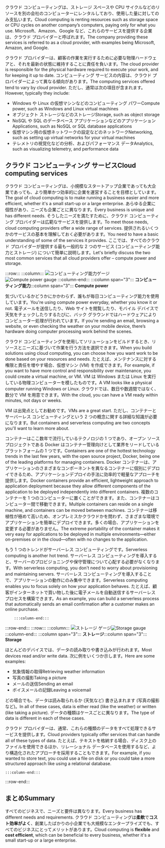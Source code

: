 <span data-ttu-id="cf558-101">クラウド コンピューティングは、ストレージ スペースや CPU サイクルなどのリソースを別の会社のコンピューターにレンタルしており、使用した量に対してのみ支払います。</span><span class="sxs-lookup"><span data-stu-id="cf558-101">Cloud computing is renting resources such as storage space or CPU cycles on another company’s computers, paying only for what you use.</span></span> <span data-ttu-id="cf558-102">Microsoft、Amazon、Google など、これらのサービスを提供する企業は、クラウド プロバイダーと呼ばれます。</span><span class="sxs-lookup"><span data-stu-id="cf558-102">The company providing these services is referred to as a cloud provider, with examples being Microsoft, Amazon, and Google.</span></span>

<span data-ttu-id="cf558-103">クラウド プロバイダーは、顧客の作業を実行するために必要な物理ハードウェアと、それを最新の状態に維持することに責任を負います。</span><span class="sxs-lookup"><span data-stu-id="cf558-103">The cloud provider is responsible for the physical hardware required to execute your work, and for keeping it up to date.</span></span> <span data-ttu-id="cf558-104">コンピューティング サービスの内容は、クラウド プロバイダーによって異なる傾向があります。</span><span class="sxs-lookup"><span data-stu-id="cf558-104">The computing services offered tend to vary by cloud provider.</span></span> <span data-ttu-id="cf558-105">ただし、通常は次の項目が含まれます。</span><span class="sxs-lookup"><span data-stu-id="cf558-105">However, typically they include:</span></span>

- <span data-ttu-id="cf558-106">Windows や Linux の仮想マシンなどのコンピューティング パワー</span><span class="sxs-lookup"><span data-stu-id="cf558-106">Compute power, such as Windows and Linux virtual machines</span></span>
- <span data-ttu-id="cf558-107">オブジェクト ストレージなどのストレージ</span><span class="sxs-lookup"><span data-stu-id="cf558-107">Storage, such as object storage</span></span>
- <span data-ttu-id="cf558-108">NoSQL や SQL のデータベース アプリケーションなどのアプリケーション</span><span class="sxs-lookup"><span data-stu-id="cf558-108">Applications, such as NoSQL or SQL database applications</span></span>
- <span data-ttu-id="cf558-109">仮想マシン用の仮想ネットワークの設定などのネットワーク</span><span class="sxs-lookup"><span data-stu-id="cf558-109">Networking, such as setting up virtual networks for your virtual machines</span></span>
- <span data-ttu-id="cf558-110">テレメトリの視覚化などの分析、およびパフォーマンス データ</span><span class="sxs-lookup"><span data-stu-id="cf558-110">Analytics, such as visualizing telemetry, and performance data</span></span>

## <a name="cloud-computing-services"></a><span data-ttu-id="cf558-111">クラウド コンピューティング サービス</span><span class="sxs-lookup"><span data-stu-id="cf558-111">Cloud computing services</span></span>

<span data-ttu-id="cf558-112">クラウド コンピューティングは、小規模なスタートアップ企業であっても大企業であっても、より簡単かつ効率的に企業を運営することを目標としています。</span><span class="sxs-lookup"><span data-stu-id="cf558-112">The goal of cloud computing is to make running a business easier and more efficient, whether it's a small start-up or a large enterprise.</span></span> <span data-ttu-id="cf558-113">あらゆる企業に個性があり、ニーズも企業ごとに異なります。</span><span class="sxs-lookup"><span data-stu-id="cf558-113">Every business is unique and has different needs.</span></span> <span data-ttu-id="cf558-114">そうしたニーズを満たすために、クラウド コンピューティング プロバイダーは広範なサービスを提供します。</span><span class="sxs-lookup"><span data-stu-id="cf558-114">To meet those needs, cloud computing providers offer a wide range of services.</span></span>
<span data-ttu-id="cf558-115">提供されるいくつかのサービスの基本を理解しておく必要があります。</span><span class="sxs-lookup"><span data-stu-id="cf558-115">You need to have a basic understanding of some of the services it provides.</span></span> <span data-ttu-id="cf558-116">ここでは、すべてのクラウド プロバイダーが提供する最も一般的な 2 つのサービス (コンピューティング能力とストレージ) について簡単に説明します。</span><span class="sxs-lookup"><span data-stu-id="cf558-116">Let's briefly discuss the two most common services that all cloud providers offer &ndash; compute power and storage.</span></span>

:::row:::
    :::column:::
        <span data-ttu-id="cf558-117">![コンピューティング能力ゲージ](../media/2-compute-power.png)</span><span class="sxs-lookup"><span data-stu-id="cf558-117">![Compute power gauge](../media/2-compute-power.png)</span></span>
    :::column-end:::
    <span data-ttu-id="cf558-118">:::column span="3"::: **コンピューティング能力**</span><span class="sxs-lookup"><span data-stu-id="cf558-118">:::column span="3"::: **Compute power**</span></span>

<span data-ttu-id="cf558-119">気づいているかどうかにかかわらず、誰もが毎日コンピューティング能力を使用しています。</span><span class="sxs-lookup"><span data-stu-id="cf558-119">You're using compute power everyday, whether you know it or not.</span></span> <span data-ttu-id="cf558-120">電子メールを送信したり、Web サイトを閲覧したり、モバイル デバイスで天気をチェックしたりするたびに、バック グラウンドではハードウェアによりコンピューター処理が行われています。</span><span class="sxs-lookup"><span data-stu-id="cf558-120">If you're sending an email, browsing a website, or even checking the weather on your mobile device, there’s hardware doing computer processing work behind the scenes.</span></span>

<span data-ttu-id="cf558-121">クラウド コンピューティングを使用してソリューションをビルドするとき、リソースとニーズに基づいて作業を行う方法を選択できます。</span><span class="sxs-lookup"><span data-stu-id="cf558-121">When you build solutions using cloud computing, you can choose how you want work to be done based on your resources and needs.</span></span> <span data-ttu-id="cf558-122">たとえば、メンテナンスに対する権限と責任を増やす場合、仮想マシン (VM) を作成できます。</span><span class="sxs-lookup"><span data-stu-id="cf558-122">For example, if you want to have more control and responsibility over maintenance, you could create a virtual machine, or VM.</span></span> <span data-ttu-id="cf558-123">VM は Windows または Linux を実行している物理コンピューターを模したものです。</span><span class="sxs-lookup"><span data-stu-id="cf558-123">A VM looks like a physical computer running Windows or Linux.</span></span> <span data-ttu-id="cf558-124">クラウドでは、数日や数週間ではなく、数分で VM を用意できます。</span><span class="sxs-lookup"><span data-stu-id="cf558-124">With the cloud, you can have a VM ready within minutes, not days or weeks.</span></span>

<span data-ttu-id="cf558-125">VM は出発点としてお勧めです。</span><span class="sxs-lookup"><span data-stu-id="cf558-125">VMs are a great start.</span></span> <span data-ttu-id="cf558-126">ただし、コンテナーとサーバーレス コンピューティングという 2 つの概念に関する詳細な知識が必要になります。</span><span class="sxs-lookup"><span data-stu-id="cf558-126">But containers and serverless computing are two concepts you'll want to learn more about.</span></span>

<span data-ttu-id="cf558-127">コンテナーはここ数年で流行しているテクノロジの 1 つであり、オープン ソース プロジェクトである Docker はコンテナー管理向けとして業界をリードしているプラットフォームの 1 つです。</span><span class="sxs-lookup"><span data-stu-id="cf558-127">Containers are one of the hottest technology trends in the last few years, with the open source project, Docker, being one of the leading platforms for managing containers.</span></span> <span data-ttu-id="cf558-128">Docker コンテナーは、アプリケーションのさまざまなコンポーネントを異なるコンテナーに個別にデプロイできるため、アプリケーションデプロイの手法に効率的で軽量なアプローチを提供します。</span><span class="sxs-lookup"><span data-stu-id="cf558-128">Docker containers provide an efficient, lightweight approach to application deployment because they allow different components of the application to be deployed independently into different containers.</span></span> <span data-ttu-id="cf558-129">複数のコンテナーを 1 つのコンピューターに置くことができます。また、コンテナーはコンピューター間で移動できます。</span><span class="sxs-lookup"><span data-stu-id="cf558-129">Multiple containers can reside on a single machine, and containers can be moved between machines.</span></span> <span data-ttu-id="cf558-130">コンテナーは移植性が極めて高いため、オンプレミスかクラウドかを問わず、さまざまな環境でアプリケーションを簡単にデプロイできます。多くの場合、アプリケーションを変更する必要がありません。</span><span class="sxs-lookup"><span data-stu-id="cf558-130">The extreme portability of the container makes it very easy for applications to be deployed in multiple environments—either on-premises or in the cloud—often with no changes to the application.</span></span>

<span data-ttu-id="cf558-131">もう 1 つのトレンドがサーバーレス コンピューティングです。</span><span class="sxs-lookup"><span data-stu-id="cf558-131">Serverless computing is another hot trend.</span></span> <span data-ttu-id="cf558-132">サーバーレス コンピューティングを導入すると、サーバーのプロビジョニングや保守管理について心配する必要がなくなります。</span><span class="sxs-lookup"><span data-stu-id="cf558-132">With serverless computing, you don't need to worry about provisioning and maintaining servers.</span></span> <span data-ttu-id="cf558-133">サーバーレス コンピューティングを導入することで、アプリケーションの動作にのみ集中できます。</span><span class="sxs-lookup"><span data-stu-id="cf558-133">Serverless computing enables you to focus solely on how your application behaves.</span></span> <span data-ttu-id="cf558-134">たとえば、顧客がインターネットで買い物した後に電子メールを自動送信するサーバーレス プロセスを構築できます。</span><span class="sxs-lookup"><span data-stu-id="cf558-134">As an example, you can build a serverless process that automatically sends an email confirmation after a customer makes an online purchase.</span></span>

        :::column-end:::
:::row-end:::
 :::row:::
    :::column:::
        <span data-ttu-id="cf558-135">![ストレージ ゲージ](../media/2-storage.png)</span><span class="sxs-lookup"><span data-stu-id="cf558-135">![Storage gauge](../media/2-storage.png)</span></span>
    :::column-end:::
    <span data-ttu-id="cf558-136">:::column span="3"::: **ストレージ**</span><span class="sxs-lookup"><span data-stu-id="cf558-136">:::column span="3"::: **Storage**</span></span>

<span data-ttu-id="cf558-137">ほとんどのデバイスでは、データの読み取りや書き込みが行われます。</span><span class="sxs-lookup"><span data-stu-id="cf558-137">Most devices read and/or write data.</span></span> <span data-ttu-id="cf558-138">次に例をいくつか示します。</span><span class="sxs-lookup"><span data-stu-id="cf558-138">Here are some examples:</span></span>

- <span data-ttu-id="cf558-139">気象情報の取得</span><span class="sxs-lookup"><span data-stu-id="cf558-139">Retrieving weather information</span></span>
- <span data-ttu-id="cf558-140">写真の撮影</span><span class="sxs-lookup"><span data-stu-id="cf558-140">Taking a picture</span></span>
- <span data-ttu-id="cf558-141">メールの送信</span><span class="sxs-lookup"><span data-stu-id="cf558-141">Sending an email</span></span>
- <span data-ttu-id="cf558-142">ボイスメールの記録</span><span class="sxs-lookup"><span data-stu-id="cf558-142">Leaving a voicemail</span></span>

<span data-ttu-id="cf558-143">どの場合でも、データは読み取られるか (天気など) 書き込まれます (写真の撮影など)。</span><span class="sxs-lookup"><span data-stu-id="cf558-143">In all of these cases, data is either read (like the weather) or written (like taking a picture).</span></span> <span data-ttu-id="cf558-144">データの種類はケースごとに異なります。</span><span class="sxs-lookup"><span data-stu-id="cf558-144">The type of data is different in each of these cases.</span></span>

<span data-ttu-id="cf558-145">クラウド プロバイダーは、通常、これらの種類のデータをすべて処理できるサービスを提供します。</span><span class="sxs-lookup"><span data-stu-id="cf558-145">Cloud providers typically offer services that can handle all of these types of data.</span></span> <span data-ttu-id="cf558-146">たとえば、テキストを格納する場合、ディスク上のファイルを使用できるほか、リレーショナル データベースを使用するなど、より構造化されたアプローチを採用することもできます。</span><span class="sxs-lookup"><span data-stu-id="cf558-146">For example, if you wanted to store text, you could use a file on disk or you could take a more structured approach like using a relational database.</span></span>

    :::column-end:::
:::row-end:::

## <a name="summary"></a><span data-ttu-id="cf558-147">まとめ</span><span class="sxs-lookup"><span data-stu-id="cf558-147">Summary</span></span>

<span data-ttu-id="cf558-148">すべてのビジネスで、ニーズと要件は異なります。</span><span class="sxs-lookup"><span data-stu-id="cf558-148">Every business has different needs and requirements.</span></span> <span data-ttu-id="cf558-149">クラウド コンピューティングは**柔軟**で**コスト効率がよく**、創業したばかりの小企業でも大規模なエンタープライズでも、すべてのビジネスにとってメリットがあります。</span><span class="sxs-lookup"><span data-stu-id="cf558-149">Cloud computing is **flexible** and **cost efficient**, which can be beneficial to every business, whether it's a small start-up or a large enterprise.</span></span>